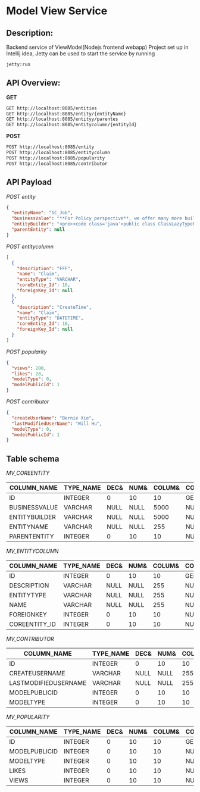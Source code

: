 # Model View Service

Description:
--------------
Backend service of ViewModel(Nodejs frontend webapp)
Project set up in Intellij idea, Jetty can be used to start the service by running
```bash
jetty:run
```

API Overview:
---------------
**GET**    
```html
GET http://localhost:8085/entities        
GET http://localhost:8085/entity/{entityName}         
GET http://localhost:8085/entityy/parentes     
GET http://localhost:8085/entitycolumn/{entityId}      

```

**POST**   
```html
POST http://localhost:8085/entity
POST http://localhost:8085/entitycolumn
POST http://localhost:8085/popularity
POST http://localhost:8085/contributor
```

API Payload
----------------
*POST entity*
```json
{
  "entityName": "SC_Job",
  "businessValue": "**For Policy perspective**, we offer many more built-in car insurance discounts",
  "entityBuilder": "<pre><code class='java'>public class ClassLazyTypeResolver {  \r abc...  \r   }</code></pre>",
  "parentEntity": null
}
```

*POST entitycolumn*   
```json
[
  {
    "description": "FFF",
    "name": "Claim",
    "entityType": "VARCHAR",
    "coreEntity_Id": 10,
    "foreignKey_Id": null
  },
  {
    "description": "CreateTime",
    "name": "Claim",
    "entityType": "DATETIME",
    "coreEntity_Id": 10,
    "foreignKey_Id": null
  }
]
```

*POST popularity*   
```json
{
  "views": 200,
  "likes": 28,
  "modelType": 0,
  "modelPublicId": 1
}
```

*POST contributor*   
```json
{
  "createUserName": "Bernie Xie",
  "lastModifiedUserName": "Will Hu",
  "modelType": 0,
  "modelPublicId": 1
}
```

Table schema
-------------
*MV_COREENTITY*    

COLUMN_NAME         |TYPE_NAME|DEC&|NUM&|COLUM&|COLUMN_DEF|CHAR_OCTE&|IS_NULL&
--------------------|---------|----|----|------|----------|----------|--------
ID                  |INTEGER  |0   |10  |10    |GENERATED&|NULL      |NO      
BUSINESSVALUE       |VARCHAR  |NULL|NULL|5000  |NULL      |10000     |YES     
ENTITYBUILDER       |VARCHAR  |NULL|NULL|5000  |NULL      |10000     |YES     
ENTITYNAME          |VARCHAR  |NULL|NULL|255   |NULL      |510       |YES     
PARENTENTITY        |INTEGER  |0   |10  |10    |NULL      |NULL      |YES 

*MV_ENTITYCOLUMN*     

COLUMN_NAME         |TYPE_NAME|DEC&|NUM&|COLUM&|COLUMN_DEF|CHAR_OCTE&|IS_NULL&
--------------------|---------|----|----|------|----------|----------|--------
ID                  |INTEGER  |0   |10  |10    |GENERATED&|NULL      |NO      
DESCRIPTION         |VARCHAR  |NULL|NULL|255   |NULL      |510       |YES     
ENTITYTYPE          |VARCHAR  |NULL|NULL|255   |NULL      |510       |YES     
NAME                |VARCHAR  |NULL|NULL|255   |NULL      |510       |YES     
FOREIGNKEY          |INTEGER  |0   |10  |10    |NULL      |NULL      |YES     
COREENTITY_ID       |INTEGER  |0   |10  |10    |NULL      |NULL      |NO  


*MV_CONTRIBUTOR*     

COLUMN_NAME         |TYPE_NAME|DEC&|NUM&|COLUM&|COLUMN_DEF|CHAR_OCTE&|IS_NULL&
--------------------|---------|----|----|------|----------|----------|--------
ID                  |INTEGER  |0   |10  |10    |GENERATED&|NULL      |NO      
CREATEUSERNAME      |VARCHAR  |NULL|NULL|255   |NULL      |510       |YES     
LASTMODIFIEDUSERNAME|VARCHAR  |NULL|NULL|255   |NULL      |510       |YES     
MODELPUBLICID       |INTEGER  |0   |10  |10    |NULL      |NULL      |NO      
MODELTYPE           |INTEGER  |0   |10  |10    |NULL      |NULL      |YES 

*MV_POPULARITY*     

COLUMN_NAME         |TYPE_NAME|DEC&|NUM&|COLUM&|COLUMN_DEF|CHAR_OCTE&|IS_NULL&
--------------------|---------|----|----|------|----------|----------|--------
ID                  |INTEGER  |0   |10  |10    |GENERATED&|NULL      |NO      
MODELPUBLICID       |INTEGER  |0   |10  |10    |NULL      |NULL      |NO      
MODELTYPE           |INTEGER  |0   |10  |10    |NULL      |NULL      |YES     
LIKES               |INTEGER  |0   |10  |10    |NULL      |NULL      |YES     
VIEWS               |INTEGER  |0   |10  |10    |NULL      |NULL      |YES   
